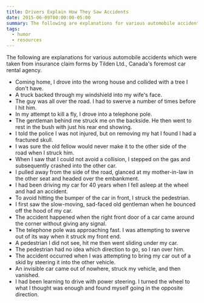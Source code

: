 ```yaml
---
title: Drivers Explain How They Saw Accidents
date: 2015-06-09T00:00:00-05:00
summary: The following are explanations for various automobile accidents which were taken from insurance claim forms by Tilden Ltd., Canada's foremost car rental agency.
tags:
  - humor
  - resources
---
```

The following are explanations for various automobile accidents which were taken from insurance claim forms by Tilden Ltd., Canada's foremost car rental agency.

* Coming home, I drove into the wrong house and collided with a tree I don't have.
* A truck backed through my windshield into my wife's face.
* The guy was all over the road. I had to swerve a number of times before I hit him.
* In my attempt to kill a fly, I drove into a telephone pole.
* The gentleman behind me struck me on the backside. He then went to rest in the bush with just his rear end showing.
* I told the police I was not injured, but on removing my hat I found I had a fractured skull.
* I was sure the old fellow would never make it to the other side of the road when I struck him.
* When I saw that I could not avoid a collision, I stepped on the gas and subsequently crashed into the other car.
* I pulled away from the side of the road, glanced at my mother-in-law in the other seat and headed over the embankment.
* I had been driving my car for 40 years when I fell asleep at the wheel and had an accident.
* To avoid hitting the bumper of the car in front, I struck the pedestrian.
* I first saw the slow-moving, sad-faced old gentleman when he bounced off the hood of my car.
* The accident happened when the right front door of a car came around the corner without giving any signal.
* The telephone pole was approaching fast. I was attempting to swerve out of its way when it struck my front end.
* A pedestrian I did not see, hit me then went sliding under my car.
* The pedestrian had no idea which direction to go, so I ran over him.
* The accident occurred when I was attempting to bring my car out of a skid by steering it into the other vehicle.
* An invisible car came out of nowhere, struck my vehicle, and then vanished.
* I had been learning to drive with power steering. I turned the wheel to what I thought was enough and found myself going in the opposite direction.
